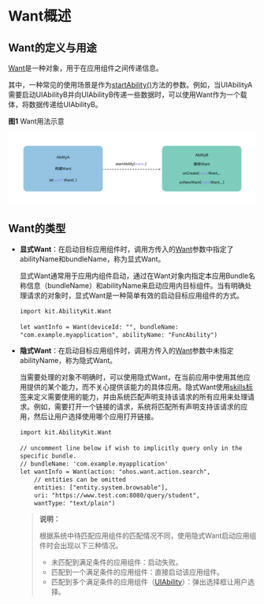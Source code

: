 # Want概述

## Want的定义与用途

[Want](../../../API_Reference/source_zh_cn/apis/AbilityKit/cj-apis-ability.md#class-want)是一种对象，用于在应用组件之间传递信息。

其中，一种常见的使用场景是作为[startAbility()](../../../API_Reference/source_zh_cn/apis/AbilityKit/cj-apis-ability.md#func-startabilitywant)方法的参数。例如，当UIAbilityA需要启动UIAbilityB并向UIAbilityB传递一些数据时，可以使用Want作为一个载体，将数据传递给UIAbilityB。

**图1** Want用法示意

![usage-of-want](figures/usage-of-want.png)<!-- ToBeReviewd -->

## Want的类型

- **显式Want**：在启动目标应用组件时，调用方传入的[Want](../../../API_Reference/source_zh_cn/apis/AbilityKit/cj-apis-ability.md#class-want)参数中指定了abilityName和bundleName，称为显式Want。

    显式Want通常用于应用内组件启动，通过在Want对象内指定本应用Bundle名称信息（bundleName）和abilityName来启动应用内目标组件。当有明确处理请求的对象时，显式Want是一种简单有效的启动目标应用组件的方式。

  <!-- compile -->

  ```cangjie
  import kit.AbilityKit.Want

  let wantInfo = Want(deviceId: "", bundleName: "com.example.myapplication", abilityName: "FuncAbility")
  ```

- **隐式Want**：在启动目标应用组件时，调用方传入的[Want](../../../API_Reference/source_zh_cn/apis/AbilityKit/cj-apis-ability.md#class-want)参数中未指定abilityName，称为隐式Want。

  当需要处理的对象不明确时，可以使用隐式Want，在当前应用中使用其他应用提供的某个能力，而不关心提供该能力的具体应用。隐式Want使用[skills标签](../cj-start/basic-knowledge/module-configuration-file.md#skills标签)来定义需要使用的能力，并由系统匹配声明支持该请求的所有应用来处理请求。例如，需要打开一个链接的请求，系统将匹配所有声明支持该请求的应用，然后让用户选择使用哪个应用打开链接。
  
  <!-- compile -->

  ```cangjie
  import kit.AbilityKit.Want
  
  // uncomment line below if wish to implicitly query only in the specific bundle.
  // bundleName: 'com.example.myapplication'
  let wantInfo = Want(action: "ohos.want.action.search",
      // entities can be omitted
      entities: ["entity.system.browsable"],
      uri: "https://www.test.com:8080/query/student",
      wantType: "text/plain")
  ```

    > **说明：**
    >
    > 根据系统中待匹配应用组件的匹配情况不同，使用隐式Want启动应用组件时会出现以下三种情况。
    >
    > - 未匹配到满足条件的应用组件：启动失败。
    > - 匹配到一个满足条件的应用组件：直接启动该应用组件。
    > - 匹配到多个满足条件的应用组件（[UIAbility](../../../API_Reference/source_zh_cn/apis/AbilityKit/cj-apis-ability.md#class-uiability)）：弹出选择框让用户选择。
